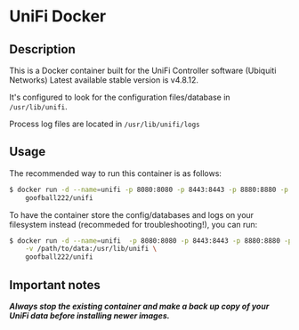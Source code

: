 # UniFi Docker

## Description

This is a Docker container built for the UniFi Controller software (Ubiquiti Networks)
Latest available stable version is v4.8.12.

It's configured to look for the configuration files/database in `/usr/lib/unifi`.

Process log files are located in `/usr/lib/unifi/logs`

## Usage

The recommended way to run this container is as follows:

```bash
$ docker run -d --name=unifi -p 8080:8080 -p 8443:8443 -p 8880:8880 -p 8843:8843 \
	goofball222/unifi
```

To have the container store the config/databases and logs on your filesystem instead (recommeded for troubleshooting!), you
can run:

```bash
$ docker run -d --name=unifi  -p 8080:8080 -p 8443:8443 -p 8880:8880 -p 8843:8843 \
	-v /path/to/data:/usr/lib/unifi \
	goofball222/unifi
```

## Important notes

***Always stop the existing container and make a back up copy of your UniFi data before installing newer images.***

